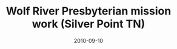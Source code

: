 ---
date: &id001 2010-09-10
end_date: null
location:
  address: 9177 Roberts Road
  city: Silver Point
  state: TN
minister:
- end: null
  name: Mark Winder
  start: 2010-09-10
  type: Organizing Pastor
ministers:
- Mark Winder
name: Wolf River Presbyterian mission work
names: null
origination_date: *id001
raw_data: "TN\nCollierville\nWolf River Presbyterian mission work  (September\
  \ 10, 2010\u2013 )\nSilver Point, 9177 Roberts Road.\nOrg. Pastor: Mark Winder,\
  \ 2010\u2013"
received_from: null
states:
- TN
status:
  active: true
  end_date: null
  reason: null
  received_from: null
  withdrawal_to: null
title: Wolf River Presbyterian mission work (Silver Point TN)

---